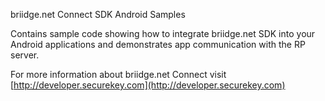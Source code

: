 briidge.net Connect SDK Android Samples

Contains sample code showing how to integrate briidge.net SDK into your Android applications and demonstrates app communication with the RP server.

For more information about briidge.net Connect visit [http://developer.securekey.com](http://developer.securekey.com)

